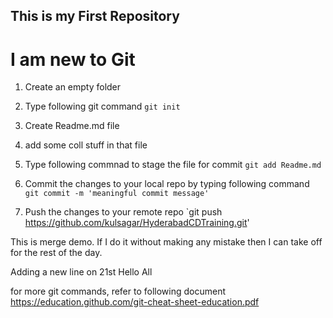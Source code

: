 ## This is my First Repository

# I am new to Git

1. Create an empty folder
2. Type following git command
	`git init`
	
3. Create Readme.md file
4. add some coll stuff in that file
5. Type following commnad to stage the file for commit
	`git add Readme.md`

6. Commit the changes to your local repo by typing following command
	`git commit -m 'meaningful commit message'`

7. Push the changes to your remote repo
	`git push https://github.com/kulsagar/HyderabadCDTraining.git'
	
This is merge demo. 
If I do it without making any mistake then I can take off for the rest of the day.

Adding a new line on 21st 
Hello All

for more git commands, refer to following document
https://education.github.com/git-cheat-sheet-education.pdf
